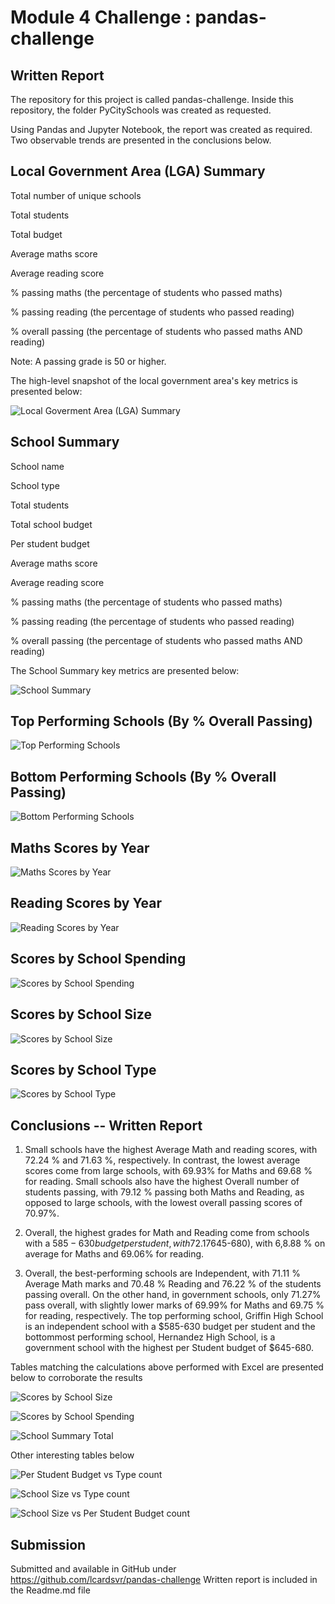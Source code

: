 # Module 4 Challenge : pandas-challenge

## Written Report


The repository for this project is called pandas-challenge. Inside this repository, the folder PyCitySchools was created as requested.

Using Pandas and Jupyter Notebook, the report was created as required. Two observable trends are presented in the conclusions below.

## Local Government Area (LGA) Summary

Total number of unique schools

Total students

Total budget

Average maths score

Average reading score

% passing maths (the percentage of students who passed maths)

% passing reading (the percentage of students who passed reading)

% overall passing (the percentage of students who passed maths AND reading)

Note: A passing grade is 50 or higher.

The high-level snapshot of the local government area's key metrics is presented below:

![Local Goverment Area (LGA) Summary](LGA_Summary.PNG)

## School Summary


School name

School type

Total students

Total school budget

Per student budget

Average maths score

Average reading score

% passing maths (the percentage of students who passed maths)

% passing reading (the percentage of students who passed reading)

% overall passing (the percentage of students who passed maths AND reading)

The School Summary key metrics are presented below:

![School Summary](School_Summary.PNG)


## Top Performing Schools (By % Overall Passing)

![Top Performing Schools](Top_Perf_Ov_Passing.PNG)

## Bottom Performing Schools (By % Overall Passing)

![Bottom Performing Schools](Bottom_Perf_Ov_Passing.PNG)


## Maths Scores by Year

![Maths Scores by Year](Maths_Scores_Year.PNG)

## Reading Scores by Year

![Reading Scores by Year](Reading_Scores_Year.PNG)

## Scores by School Spending

![Scores by School Spending](School_Spending.PNG)

## Scores by School Size

![Scores by School Size](School_Size.PNG)

## Scores by School Type

![Scores by School Type](School_Type.PNG)

## Conclusions -- Written Report

1.	Small schools have the highest Average Math and reading scores, with 72.24 % and 71.63 %, respectively. In contrast, the lowest average scores come from large schools, with 69.93% for Maths and 69.68 % for reading. Small schools also have the highest Overall number of students passing, with 79.12 % passing both Maths and Reading, as opposed to large schools, with the lowest overall passing scores of 70.97%.

2.	Overall, the highest grades for Math and Reading come from schools with a $585-630 budget per student, with 72.17 % average grade for math and 70.97 % for Reading. Conversely, the lowest overall grades come from schools with the highest budget per student ($645-680), with 6,8.88 % on average for Maths and 69.06% for reading. 

3.	Overall, the best-performing schools are Independent, with 71.11 % Average Math marks and 70.48 % Reading and 76.22 % of the students passing overall. On the other hand, in government schools, only 71.27% pass overall, with slightly lower marks of 69.99% for Maths and 69.75 % for reading, respectively. The top performing school, Griffin High School is an independent school with a $585-630 budget per student and the bottommost performing school, Hernandez High School, is a government school with the highest per Student budget of $645-680.

Tables matching the calculations above performed with Excel are presented below to corroborate the results

![Scores by School Size](School_Size_a.PNG)

![Scores by School Spending](School_Spending_a.PNG)

![School Summary Total](School_Type_a.PNG)

Other interesting tables below

![Per Student Budget vs Type count](bud-type.PNG)

![School Size vs Type count](size_type_a.PNG)

![School Size vs Per Student Budget count](size-bud_a.PNG)



## Submission

Submitted and available in GitHub under https://github.com/lcardsvr/pandas-challenge
Written report is included in the Readme.md file 


